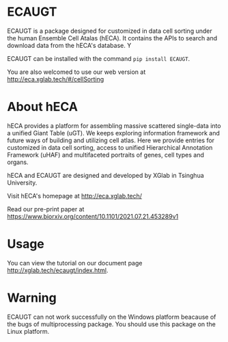 # ECAUGT
ECAUGT is a package designed for customized in data cell sorting under the human Ensemble Cell Atalas (hECA). It contains the APIs to search and download data from the hECA's database. Y

ECAUGT can be installed with the command `pip install ECAUGT`.

You are also welcomed to use our web version at http://eca.xglab.tech/#/cellSorting

# About hECA
hECA provides a platform for assembling massive scattered single-data into a unified Giant Table (uGT). We keeps exploring information framework and future ways of building and utilizing cell atlas. Here we provide entries for customized in data cell sorting, access to unified Hierarchical Annotation Framework (uHAF) and multifaceted portraits of genes, cell types and organs.

hECA and ECAUGT are designed and developed by XGlab in Tsinghua University.

Visit hECA's homepage at http://eca.xglab.tech/

Read our pre-print paper at https://www.biorxiv.org/content/10.1101/2021.07.21.453289v1

# Usage
You can view the tutorial on our document page http://xglab.tech/ecaugt/index.html.

# Warning
ECAUGT can not work successfully on the Windows platform beacause of the bugs of multiprocessing package. You should use this package on the Linux platform.
